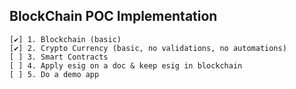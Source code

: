 BlockChain POC Implementation
---

```
[✔️] 1. Blockchain (basic)
[✔️] 2. Crypto Currency (basic, no validations, no automations)
[ ] 3. Smart Contracts
[ ] 4. Apply esig on a doc & keep esig in blockchain
[ ] 5. Do a demo app  
```


